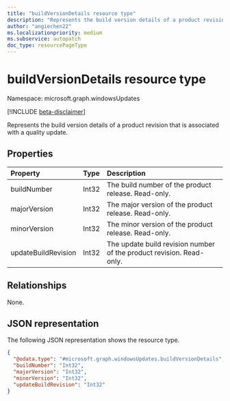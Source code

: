 ```yaml
---
title: "buildVersionDetails resource type"
description: "Represents the build version details of a product revision that is associated with a quality update."
author: "angiechen22"
ms.localizationpriority: medium
ms.subservice: autopatch
doc_type: resourcePageType
---
```


# buildVersionDetails resource type

Namespace: microsoft.graph.windowsUpdates

[!INCLUDE [beta-disclaimer](../../includes/beta-disclaimer.md)]

Represents the build version details of a product revision that is associated with a quality update.

## Properties

|Property|Type|Description|
|:---|:---|:---|
|buildNumber|Int32|The build number of the product release. Read-only.|
|majorVersion|Int32|The major version of the product release. Read-only.|
|minorVersion|Int32|The minor version of the product release. Read-only.|
|updateBuildRevision|Int32|The update build revision number of the product revision. Read-only.|

## Relationships

None.

## JSON representation

The following JSON representation shows the resource type.

<!-- {
  "blockType": "resource",
  "@odata.type": "microsoft.graph.windowsUpdates.buildVersionDetails"
}
-->
``` json
{
  "@odata.type": "#microsoft.graph.windowsUpdates.buildVersionDetails",
  "buildNumber": "Int32",
  "majorVersion": "Int32",
  "minorVersion": "Int32",
  "updateBuildRevision": "Int32"
}
```
